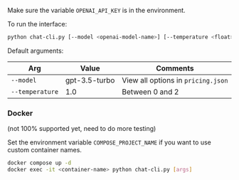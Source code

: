 Make sure the variable `OPENAI_API_KEY` is in the environment.

To run the interface:

```bash
python chat-cli.py [--model <openai-model-name>] [--temperature <float>]
```

Default arguments:

| Arg             | Value         | Comments                           |
| --------------- | ------------- | ---------------------------------- |
| `--model`       | gpt-3.5-turbo | View all options in `pricing.json` |
| `--temperature` | 1.0           | Between 0 and 2                    |

### Docker

(not 100% supported yet, need to do more testing)

Set the environment variable `COMPOSE_PROJECT_NAME` if you want to use custom container names.

```bash
docker compose up -d
docker exec -it <container-name> python chat-cli.py [args]
```
